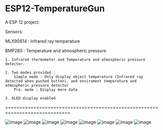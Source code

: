 # ESP12-TemperatureGun
A ESP 12 project:

Sensors:

MLX90614 : Infrared ray temperature 
    
BMP280 : Temperature and atmospheric pressure


    1. Infrared thermometer and Temperature and atmospheric pressure detector.
    
    2. Two modes provided : 
        Simple mode : Only display object temperature (Infrared ray detected when pushed button), and enviroment temperature and atmospheric pressure detector
        Pro. mode : Display more data

    3. OLED display enabled
    
    
=============================================================================

![image](https://github.com/Kang-Jack/ESP12-TemperatureGun/raw/master/png/1.png)
![image](https://github.com/Kang-Jack/ESP12-TemperatureGun/raw/master/png/2.png)
![image](https://github.com/Kang-Jack/ESP12-TemperatureGun/raw/master/png/3.png)
![image](https://github.com/Kang-Jack/ESP12-TemperatureGun/raw/master/png/4.png)
![image](https://github.com/Kang-Jack/ESP12-TemperatureGun/raw/master/png/5.png)
![image](https://github.com/Kang-Jack/ESP12-TemperatureGun/raw/master/png/6.png)
![image](https://github.com/Kang-Jack/ESP12-TemperatureGun/raw/master/png/7.png)
![image](https://github.com/Kang-Jack/ESP12-TemperatureGun/raw/master/png/8.png)
    
    
